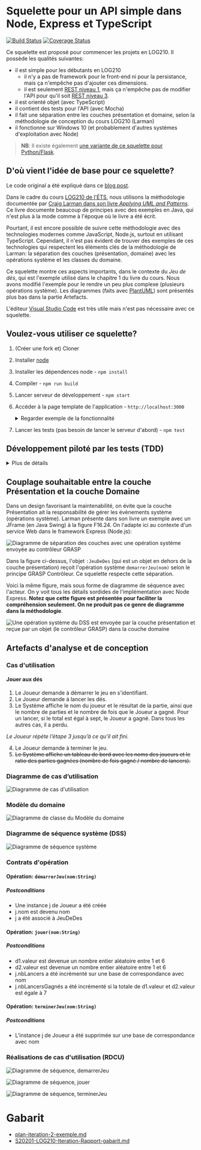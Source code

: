 # Squelette pour un API simple dans Node, Express et TypeScript

[![Build Status](https://travis-ci.org/profcfuhrmanets/log210-jeu-de-des-node-express-ts.svg?branch=master)](https://travis-ci.org/profcfuhrmanets/log210-jeu-de-des-node-express-ts)
[![Coverage Status](https://coveralls.io/repos/github/profcfuhrmanets/log210-jeu-de-des-node-express-ts/badge.svg?branch=master)](https://coveralls.io/github/profcfuhrmanets/log210-jeu-de-des-node-express-ts?branch=master)

Ce squelette est proposé pour commencer les projets en LOG210. Il possède les qualités suivantes:

 - il est simple pour les débutants en LOG210
   - il n'y a pas de framework pour le front-end ni pour la persistance, mais ça n'empêche pas d'ajouter ces dimensions.
   - il est seulement [REST niveau 1](https://restfulapi.net/richardson-maturity-model/#level-one), mais ça n'empêche pas de modifier l'API pour qu'il soit [REST niveau 3](https://restfulapi.net/richardson-maturity-model/#level-three). 
 - il est orienté objet (avec TypeScript)
 - il contient des tests pour l'API (avec Mocha)
 - il fait une séparation entre les couches présentation et domaine, selon la méthodologie de conception du cours LOG210 (Larman)
 - il fonctionne sur Windows 10 (et probablement d'autres systèmes d'exploitation avec Node)

> **NB**: Il existe également [une variante de ce squelette pour Python/Flask](https://github.com/profcfuhrmanets/log210-jeu-de-des-python-flask).

## D'où vient l'idée de base pour ce squelette?

Le code original a été expliqué dans ce [blog post](http://mherman.org/blog/2016/11/05/developing-a-restful-api-with-node-and-typescript/#.WB3zyeErJE4).

Dans le cadre du cours [LOG210 de l'ÉTS](https://www.etsmtl.ca/Programmes-Etudes/1er-cycle/Fiche-de-cours?Sigle=log210), nous utilisons la méthodologie documentée par [Craig Larman dans son livre *Applying UML and Patterns*](http://www.craiglarman.com/wiki/index.php?title=Book_Applying_UML_and_Patterns). Ce livre documente beaucoup de principes avec des exemples en Java, qui n'est plus à la mode comme à l'époque où le livre a été écrit. 

Pourtant, il est encore possible de suivre cette méthodologie avec des technologies modernes comme JavaScript, Node.js, surtout en utilisant TypeScript. Cependant, il n'est pas évident de trouver des exemples de ces technologies qui respectent les éléments clés de la méthodologie de Larman: la séparation des couches (présentation, domaine) avec les opérations système et les classes du domaine. 

Ce squelette montre ces aspects importants, dans le contexte du *Jeu de dés*, qui est l'exemple utilisé dans le chapitre 1 du livre du cours. Nous avons modifié l'exemple pour le rendre un peu plus complexe (plusieurs opérations système). Les diagrammes (faits avec [PlantUML](https://stackoverflow.com/questions/32203610/how-to-integrate-uml-diagrams-into-gitlab-or-github)) sont présentés plus bas dans la partie Artefacts.

L'éditeur [Visual Studio Code](https://code.visualstudio.com/) est très utile mais n'est pas nécessaire avec ce squelette.

## Voulez-vous utiliser ce squelette?

1. (Créer une fork et) Cloner
1. Installer [node](https://nodejs.org/en/download/)
1. Installer les dépendences node - `npm install`
1. Compiler - `npm run build`
1. Lancer serveur de développement - `npm start`
1. Accéder à la page template de l'application - `http://localhost:3000`
   <details>
     <summary>Regarder exemple de la fonctionnalité</summary>
 
     <p>
 
     ![GIF animé de la fonctionnalité de l'application Jeu de Dés](https://user-images.githubusercontent.com/7606540/64476621-da3be480-d15e-11e9-8063-f34552e4d91e.gif)

    </p>
   </details>
1. Lancer les tests (pas besoin de lancer le serveur d'abord) - `npm test`

## Développement piloté par les tests (TDD)

   <details>
     <summary>Plus de détails</summary><p>

![États du TDD](http://www.plantuml.com/plantuml/proxy?cache=no&src=https://raw.githubusercontent.com/profcfuhrmanets/log210-jeu-de-des-python-flask/master/docs/tdd.puml&fmt=svg)

Le développement piloté par les tests (Test-Driven Development, TDD) est une façon de développer des logiciels en commençant par les tests. Il y a plusieurs avantages de cette façon de faire et ce squelette supporte la méthodologie.

Le TDD suit un cycle particulier, comme vous pouvez voir à l'image plus haut:

1. Écrire un nouveau test
2. Exécuter le test (qui échouera)
3. Écrire juste assez de code pour faire passer le test
4. Refactoriser le code (et les tests) au besoin et recommencer

> Il y a des tests pour tous les appels de l'API du serveur web, mais on devrait également faire des tests pour les autres classes (p.ex. au niveau test unitaire des classes du domaine).

  </p>
  </details>

## Couplage souhaitable entre la couche Présentation et la couche Domaine

Dans un design favorisant la maintenabilité, on évite que la couche Présentation ait la responsabilité de gérer les évènements système (opérations système). Larman présente dans son livre un exemple avec un JFrame (en Java Swing) à la figure F16.24. On l'adapte ici au contexte d'un service Web dans le framework Express (Node.js):

![Diagramme de séparation des couches avec une opération système envoyée au contrôleur GRASP](http://www.plantuml.com/plantuml/proxy?cache=no&fmt=svg&src=https://raw.githubusercontent.com/profcfuhrmanets/log210-jeu-de-des-node-express-ts/master/docs/figure-f16.24-web.puml)

Dans la figure ci-dessus, l'objet `:JeuDeDes` (qui est un objet en dehors de la couche présentation) reçoit l'opération système `demarrerJeu(nom)` selon le principe GRASP Contrôleur. Ce squelette respecte cette séparation.

Voici la même figure, mais sous forme de diagramme de séquence avec l'acteur. On y voit tous les détails sordides de l'implémentation avec Node Express. **Notez que cette figure est présentée pour faciliter la compréhension seulement. On ne produit pas ce genre de diagramme dans la méthodologie**.

![Une opération système du DSS est envoyée par la couche présentation et reçue par un objet (le contrôleur GRASP) dans la couche domaine](http://www.plantuml.com/plantuml/proxy?cache=no&fmt=svg&src=https://raw.githubusercontent.com/profcfuhrmanets/log210-jeu-de-des-node-express-ts/master/docs/dss-details-demarrerJeu.puml)

## Artefacts d'analyse et de conception

### Cas d'utilisation

#### Jouer aux dés

1. Le Joueur demande à démarrer le jeu en s'identifiant.
1. Le Joueur demande à lancer les dés.
1. Le Système affiche le nom du joueur et le résultat de la partie, ainsi que le nombre de parties et le nombre de fois que le Joueur a gagné. Pour un lancer, si le total est égal à sept, le Joueur a gagné. Dans tous les autres cas, il a perdu.

*Le Joueur répète l’étape 3 jusqu’à ce qu’il ait fini.*

4. Le Joueur demande à terminer le jeu.
1. ~~Le Système affiche un tableau de bord avec les noms des joueurs et le ratio des parties gagnées (nombre de fois gagné / nombre de lancers).~~

### Diagramme de cas d’utilisation

![Diagramme de cas d'utilisation](http://www.plantuml.com/plantuml/proxy?cache=no&fmt=svg&src=https://raw.githubusercontent.com/profcfuhrmanets/log210-jeu-de-des-node-express-ts/master/docs/dcu.puml)

### Modèle du domaine

![Diagramme de classe du Modèle du domaine](http://www.plantuml.com/plantuml/proxy?cache=no&fmt=svg&src=https://raw.githubusercontent.com/profcfuhrmanets/log210-jeu-de-des-node-express-ts/master/docs/mdd.puml)

### Diagramme de séquence système (DSS)

![Diagramme de séquence système](http://www.plantuml.com/plantuml/proxy?cache=no&fmt=svg&src=https://raw.githubusercontent.com/profcfuhrmanets/log210-jeu-de-des-node-express-ts/master/docs/dss-jouer.puml)

### Contrats d'opération

#### Opération: `démarrerJeu(nom:String)`

##### Postconditions

- Une instance j de Joueur a été créée
- j.nom est devenu nom
- j a été associé à JeuDeDes

#### Opération: `jouer(nom:String)`

##### Postconditions

- d1.valeur est devenue un nombre entier aléatoire entre 1 et 6
- d2.valeur est devenue un nombre entier aléatoire entre 1 et 6
- j.nbLancers a été incrémenté sur une base de correspondance avec nom
- j.nbLancersGagnés a été incrémenté si la totale de d1.valeur et d2.valeur est égale à 7

#### Opération: `terminerJeu(nom:String)`

##### Postconditions

- L’instance j de Joueur a été supprimée sur une base de correspondance avec nom

### Réalisations de cas d'utilisation (RDCU)

![Diagramme de séquence, demarrerJeu](http://www.plantuml.com/plantuml/proxy?cache=no&fmt=svg&src=https://raw.githubusercontent.com/profcfuhrmanets/log210-jeu-de-des-node-express-ts/master/docs/rdcu-demarrerJeu.puml)

![Diagramme de séquence, jouer](http://www.plantuml.com/plantuml/proxy?cache=no&fmt=svg&src=https://raw.githubusercontent.com/profcfuhrmanets/log210-jeu-de-des-node-express-ts/master/docs/rdcu-jouer.puml)

![Diagramme de séquence, terminerJeu](http://www.plantuml.com/plantuml/proxy?cache=no&fmt=svg&src=https://raw.githubusercontent.com/profcfuhrmanets/log210-jeu-de-des-node-express-ts/master/docs/rdcu-terminerJeu.puml)


# Gabarit

- [plan-iteration-2-exemple.md](docs/plan-iteration-2-exemple.md)
- [S20201-LOG210-Iteration-Rapport-gabarit.md](docs/S20201-LOG210-Iteration-Rapport-gabarit.md)


